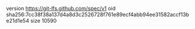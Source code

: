 version https://git-lfs.github.com/spec/v1
oid sha256:7cc38f38a137d4a8d3c2526728f761e89ecf4abb94ee31582accf13be21d1e54
size 10590
